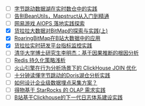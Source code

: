 - [ ] [字节跳动数据湖在实时数仓中的实践](https://mp.weixin.qq.com/s/YGM2JbzxQiLxpASVtngyoQ)
- [ ] [告别BeanUtils，Mapstruct从入门到精通](https://mp.weixin.qq.com/s/8yDzCzLB-9LncZVeAnMJmA)
- [ ] [网易游戏 AIOPS 落地实践探索](https://mp.weixin.qq.com/s/07JlCkNyzfppRrm3ZCQBWw)
- [x] [货拉拉大数据对BitMap的探索与实践(上)](https://smartsi.blog.csdn.net/article/details/128891918)
- [x] [RoaringBitMap在B站大数据中的应用](https://smartsi.blog.csdn.net/article/details/127724706)
- [x] [货拉拉实时研发平台指标监控实践](https://mp.weixin.qq.com/s/WzkZQAc6DOZFT7wfhTTmOw)
- [ ] [清华大学博士研究生李明杰：基于因果推断的根因分析](https://mp.weixin.qq.com/s/EUVs0qxFIJTuA_AhAhuejQ)
- [ ] [Redis 持久化策略浅析](https://mp.weixin.qq.com/s/v4z9tUm46mUN4SxxMwwP6A)
- [ ] [火山引擎在行为分析场景下的 ClickHouse JOIN 优化](https://mp.weixin.qq.com/s/kfJ6HbfHMi7lvaBE8YxzJQ)
- [ ] [十分钟读懂字节跳动的Doris湖仓分析实践](https://mp.weixin.qq.com/s/qpsBl7bvxPyHGiG30sdQHQ)
- [ ] [如何设计企业级数据埋点采集方案？](https://mp.weixin.qq.com/s/317LXvWmOEAqWH2lw5EQ1w)
- [ ] [得物基于 StarRocks 的 OLAP 需求实践](https://mp.weixin.qq.com/s/_EM47lNxizXi_GliOtvaeQ)
- [ ] [B站基于Clickhouse的下一代日志体系建设实践](https://mp.weixin.qq.com/s/dUs7WUKUDOf9lLG6tzdk0g)
